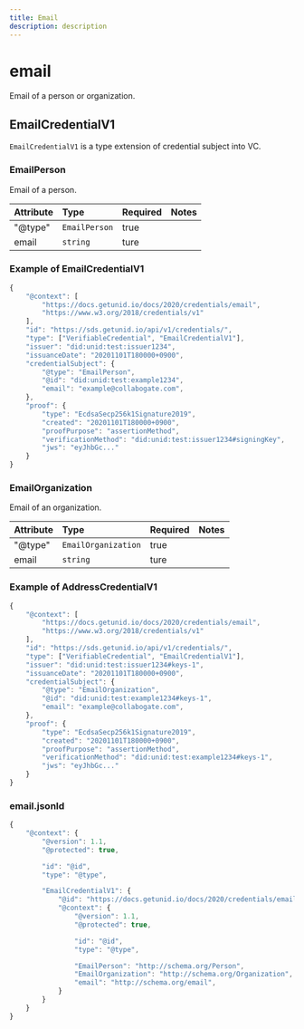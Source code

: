 ```yaml
---
title: Email
description: description
---
```


# email

Email of a person or organization.

## EmailCredentialV1

`EmailCredentialV1` is a type extension of credential subject into VC.

### EmailPerson

Email of a person.

| Attribute | Type | Required | Notes |
| :--- | :--- | :--- | :--- |
| "@type" | `EmailPerson` | true |  |
| email | `string` | ture |  |

### Example of EmailCredentialV1

```javascript
{
    "@context": [
        "https://docs.getunid.io/docs/2020/credentials/email",
        "https://www.w3.org/2018/credentials/v1"
    ],
    "id": "https://sds.getunid.io/api/v1/credentials/",
    "type": ["VerifiableCredential", "EmailCredentialV1"],
    "issuer": "did:unid:test:issuer1234",
    "issuanceDate": "20201101T180000+0900",
    "credentialSubject": {
        "@type": "EmailPerson",
        "@id": "did:unid:test:example1234",
        "email": "example@collabogate.com",
    },
    "proof": {
        "type": "EcdsaSecp256k1Signature2019",
        "created": "20201101T180000+0900",
        "proofPurpose": "assertionMethod",
        "verificationMethod": "did:unid:test:issuer1234#signingKey",
        "jws": "eyJhbGc..."
    }
}
```

### EmailOrganization

Email of an organization.

| Attribute | Type | Required | Notes |
| :--- | :--- | :--- | :--- |
| "@type" | `EmailOrganization` | true |  |
| email | `string` | ture |  |

### Example of AddressCredentialV1

```javascript
{
    "@context": [
        "https://docs.getunid.io/docs/2020/credentials/email",
        "https://www.w3.org/2018/credentials/v1"
    ],
    "id": "https://sds.getunid.io/api/v1/credentials/",
    "type": ["VerifiableCredential", "EmailCredentialV1"],
    "issuer": "did:unid:test:issuer1234#keys-1",
    "issuanceDate": "20201101T180000+0900",
    "credentialSubject": {
        "@type": "EmailOrganization",
        "@id": "did:unid:test:example1234#keys-1",
        "email": "example@collabogate.com",
    },
    "proof": {
        "type": "EcdsaSecp256k1Signature2019",
        "created": "20201101T180000+0900",
        "proofPurpose": "assertionMethod",
        "verificationMethod": "did:unid:test:example1234#keys-1",
        "jws": "eyJhbGc..."
    }
}
```

### email.jsonld

```javascript
{
    "@context": {
        "@version": 1.1,
        "@protected": true,

        "id": "@id",
        "type": "@type",

        "EmailCredentialV1": {
            "@id": "https://docs.getunid.io/docs/2020/credentials/email#EmailCredentialV1",
            "@context": {
                "@version": 1.1,
                "@protected": true,

                "id": "@id",
                "type": "@type",

                "EmailPerson": "http://schema.org/Person",
                "EmailOrganization": "http://schema.org/Organization",
                "email": "http://schema.org/email",
            }
        }
    }
}
```

